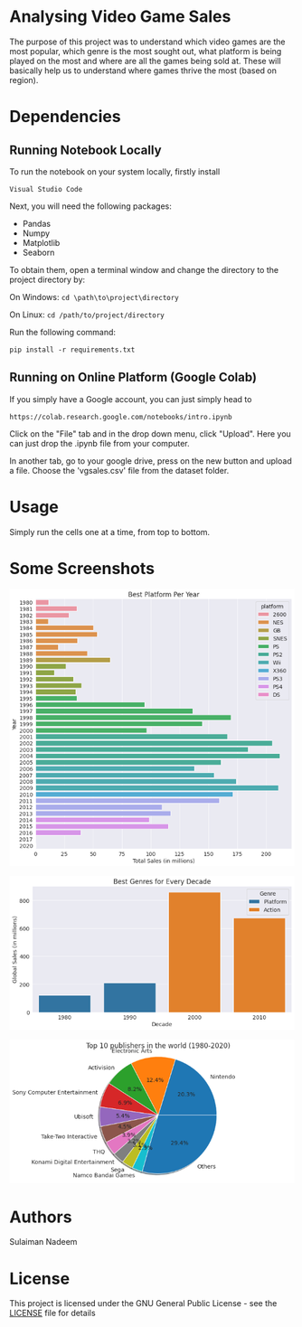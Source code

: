 # Analysing Video Game Sales

The purpose of this project was to understand which video games are the most popular, which genre is the most sought out, what platform is being played on the most and where are all the games being sold at. These will basically help us to understand where games thrive the most (based on region).


# Dependencies
## Running Notebook Locally
To run the notebook on your system locally, firstly install

```
Visual Studio Code
```

Next, you will need the following packages:

  * Pandas
  * Numpy
  * Matplotlib
  * Seaborn

To obtain them, open a terminal window and change the directory to the project directory by:

On Windows: `cd \path\to\project\directory`

On Linux: `cd /path/to/project/directory`

Run the following command:
```
pip install -r requirements.txt
```

## Running on Online Platform (Google Colab)
If you simply have a Google account, you can just simply head to
```
https://colab.research.google.com/notebooks/intro.ipynb
```
Click on the "File" tab and in the drop down menu, click "Upload". Here you can just drop the .ipynb file from your computer.

In another tab, go to your google drive, press on the new button and upload a file. Choose the 'vgsales.csv' file from the dataset folder.

# Usage
Simply run the cells one at a time, from top to bottom.

# Some Screenshots
![Platform](/images/best_platform_per_year.png "Best Platform Per Year")

![Genre](/images/best_genres_per_decade.png "Best Genres Per Decade")

![Publisher](/images/top_10_publishers_in_the_world.png "Top 10 Publishers World Wide")

# Authors
Sulaiman Nadeem

# License
This project is licensed under the GNU General Public License - see the [LICENSE](/LICENSE.md) file for details
